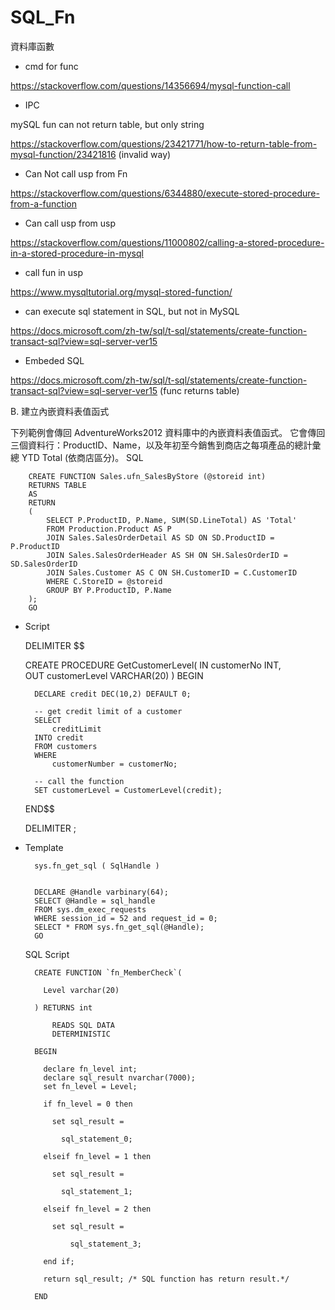# SQL_Fn
資料庫函數



* cmd for func

https://stackoverflow.com/questions/14356694/mysql-function-call

* IPC

mySQL fun can not return table, but only string

https://stackoverflow.com/questions/23421771/how-to-return-table-from-mysql-function/23421816 (invalid way)

* Can Not call usp from Fn

https://stackoverflow.com/questions/6344880/execute-stored-procedure-from-a-function

* Can call usp from usp

https://stackoverflow.com/questions/11000802/calling-a-stored-procedure-in-a-stored-procedure-in-mysql


* call fun in usp

https://www.mysqltutorial.org/mysql-stored-function/

* can execute sql statement in SQL, but not in MySQL

https://docs.microsoft.com/zh-tw/sql/t-sql/statements/create-function-transact-sql?view=sql-server-ver15

* Embeded SQL

https://docs.microsoft.com/zh-tw/sql/t-sql/statements/create-function-transact-sql?view=sql-server-ver15 (func returns table)


B. 建立內嵌資料表值函式

下列範例會傳回 AdventureWorks2012 資料庫中的內嵌資料表值函式。 它會傳回三個資料行：ProductID、Name，以及年初至今銷售到商店之每項產品的總計彙總 YTD Total (依商店區分)。
SQL


        CREATE FUNCTION Sales.ufn_SalesByStore (@storeid int)
        RETURNS TABLE
        AS
        RETURN
        (
            SELECT P.ProductID, P.Name, SUM(SD.LineTotal) AS 'Total'
            FROM Production.Product AS P
            JOIN Sales.SalesOrderDetail AS SD ON SD.ProductID = P.ProductID
            JOIN Sales.SalesOrderHeader AS SH ON SH.SalesOrderID = SD.SalesOrderID
            JOIN Sales.Customer AS C ON SH.CustomerID = C.CustomerID
            WHERE C.StoreID = @storeid
            GROUP BY P.ProductID, P.Name
        );
        GO

* Script

    DELIMITER $$

    CREATE PROCEDURE GetCustomerLevel(
        IN  customerNo INT,  
        OUT customerLevel VARCHAR(20)
    )
    BEGIN

        DECLARE credit DEC(10,2) DEFAULT 0;

        -- get credit limit of a customer
        SELECT 
            creditLimit 
        INTO credit
        FROM customers
        WHERE 
            customerNumber = customerNo;

        -- call the function 
        SET customerLevel = CustomerLevel(credit);
    END$$

    DELIMITER ;



* Template



        sys.fn_get_sql ( SqlHandle )  


        DECLARE @Handle varbinary(64);  
        SELECT @Handle = sql_handle   
        FROM sys.dm_exec_requests   
        WHERE session_id = 52 and request_id = 0;  
        SELECT * FROM sys.fn_get_sql(@Handle);  
        GO  


    SQL Script

        CREATE FUNCTION `fn_MemberCheck`(

          Level varchar(20)

        ) RETURNS int

            READS SQL DATA
            DETERMINISTIC

        BEGIN

          declare fn_level int;
          declare sql_result nvarchar(7000);
          set fn_level = Level;

          if fn_level = 0 then 

            set sql_result = 

              sql_statement_0;

          elseif fn_level = 1 then

            set sql_result = 

              sql_statement_1;

          elseif fn_level = 2 then

            set sql_result = 

                sql_statement_3; 

          end if;

          return sql_result; /* SQL function has return result.*/

        END
